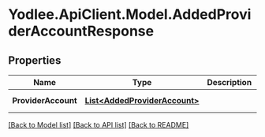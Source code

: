 # Yodlee.ApiClient.Model.AddedProviderAccountResponse

## Properties

Name | Type | Description | Notes
------------ | ------------- | ------------- | -------------
**ProviderAccount** | [**List&lt;AddedProviderAccount&gt;**](AddedProviderAccount.md) |  | [optional] [readonly] 

[[Back to Model list]](../README.md#documentation-for-models) [[Back to API list]](../README.md#documentation-for-api-endpoints) [[Back to README]](../README.md)

